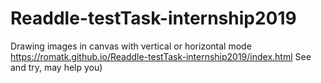 # Readdle-testTask-internship2019
Drawing images in canvas with vertical or horizontal mode
https://romatk.github.io/Readdle-testTask-internship2019/index.html
See and try, may help you) 
